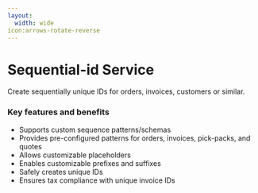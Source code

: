 ```yaml
---
layout:
  width: wide
icon:arrows-rotate-reverse
---
```


# Sequential-id Service

Create sequentially unique IDs for orders, invoices, customers or similar.

### Key features and benefits

* Supports custom sequence patterns/schemas
* Provides pre-configured patterns for orders, invoices, pick-packs, and quotes
* Allows customizable placeholders
* Enables customizable prefixes and suffixes
* Safely creates unique IDs
* Ensures tax compliance with unique invoice IDs
